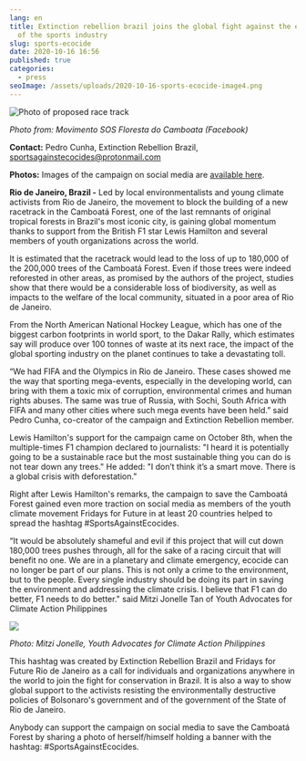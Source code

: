 ```yaml
---
lang: en
title: Extinction rebellion brazil joins the global fight against the ecocides
  of the sports industry
slug: sports-ecocide
date: 2020-10-16 16:56
published: true
categories:
  - press
seoImage: /assets/uploads/2020-10-16-sports-ecocide-image4.png
---
```

![Photo of proposed race track](/assets/uploads/2020-10-16-sports-ecocide-image4.png)

*Photo from: Movimento SOS Floresta do Camboata (Facebook)*

**Contact:** Pedro Cunha, Extinction Rebellion Brazil, [sportsagainstecocides@protonmail.com](mailto:sportsagainstecocides@protonmail.com)

**Photos:** Images of the campaign on social media are [available here](https://drive.google.com/drive/folders/1u_Tzx8Hotf946spu1ObdeuLa_SUWQQUP?usp=sharing).

**Rio de Janeiro, Brazil -** Led by local environmentalists and young climate activists from Rio de Janeiro, the movement to block the building of a new racetrack in the Camboatá Forest, one of the last remnants of original tropical forests in Brazil's most iconic city, is gaining global momentum thanks to support from the British F1 star Lewis Hamilton and several members of youth organizations across the world.

It is estimated that the racetrack would lead to the loss of up to 180,000 of the 200,000 trees of the Camboatá Forest. Even if those trees were indeed reforested in other areas, as promised by the authors of the project, studies show that there would be a considerable loss of biodiversity, as well as impacts to the welfare of the local community, situated in a poor area of Rio de Janeiro.

From the North American National Hockey League, which has one of the biggest carbon footprints in world sport, to the Dakar Rally, which estimates say will produce over 100 tonnes of waste at its next race, the impact of the global sporting industry on the planet continues to take a devastating toll. 

“We had FIFA and the Olympics in Rio de Janeiro. These cases showed me the way that sporting mega-events, especially in the developing world, can bring with them a toxic mix of corruption, environmental crimes and human rights abuses. The same was true of Russia, with Sochi, South Africa with FIFA and many other cities where such mega events have been held.” said Pedro Cunha, co-creator of the campaign and Extinction Rebellion member.

Lewis Hamilton's support for the campaign came on October 8th, when the multiple-times F1 champion declared to journalists: "I heard it is potentially going to be a sustainable race but the most sustainable thing you can do is not tear down any trees." He added: "I don’t think it’s a smart move. There is a global crisis with deforestation."

Right after Lewis Hamilton's remarks, the campaign to save the Camboatá Forest gained even more traction on social media as members of the youth climate movement Fridays for Future in at least 20 countries helped to spread the hashtag #SportsAgainstEcocides. 

“It would be absolutely shameful and evil if this project that will cut down 180,000 trees pushes through, all for the sake of a racing circuit that will benefit no one. We are in a planetary and climate emergency, ecocide can no longer be part of our plans. This is not only a crime to the environment, but to the people. Every single industry should be doing its part in saving the environment and addressing the climate crisis. I believe that F1 can do better, F1 needs to do better." said Mitzi Jonelle Tan of Youth Advocates for Climate Action Philippines

![](/assets/uploads/2020-10-16-sports-ecocide-image1.png)

*Photo: Mitzi Jonelle, Youth Advocates for Climate Action Philippines*

This hashtag was created by Extinction Rebellion Brazil and Fridays for Future Rio de Janeiro as a call for individuals and organizations anywhere in the world to join the fight for conservation in Brazil. It is also a way to show global support to the activists resisting the environmentally destructive policies of Bolsonaro's government and of the government of the State of Rio de Janeiro.

Anybody can support the campaign on social media to save the Camboatá Forest by sharing a photo of herself/himself holding a banner with the hashtag: #SportsAgainstEcocides.